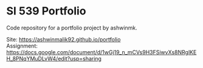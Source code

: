 # SI 539 Portfolio
Code repository for a portfolio project by ashwinmk.

Site: https://ashwinmalik92.github.io/portfolio<br>
Assignment: https://docs.google.com/document/d/1wGj19_n_mCVs9H3FSiwvXs8NRglKEH_8PNqYMuDLvW4/edit?usp=sharing
